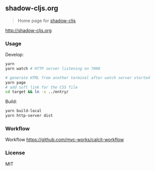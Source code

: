 
shadow-cljs.org
----

> Home page for [shadow-cljs](github.com/thheller/shadow-cljs)

http://shadow-cljs.org

### Usage

Develop:

```bash
yarn
yarn watch # HTTP server listening on 7000

# generate HTML from another terminal after watch server started
yarn page
# add soft link for the CSS file
cd target && ln -s ../entry/
```

Build:

```bash
yarn build-local
yarn http-server dist
```

### Workflow

Workflow https://github.com/mvc-works/calcit-workflow

### License

MIT
